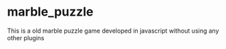 marble_puzzle
=============

This is a old marble puzzle game developed in javascript without using any other plugins
